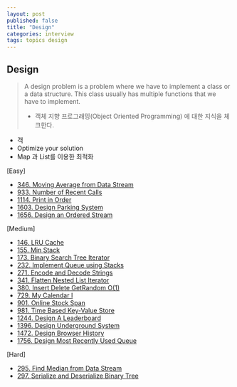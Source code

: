 ```yaml
---
layout: post
published: false
title: "Design"
categories: interview
tags: topics design
---
```


## Design

> A design problem is a problem where we have to implement a class or a data structure. This class usually has multiple functions that we have to implement. 
> - 객체 지향 프로그래밍(Object Oriented Programming) 에 대한 지식을 체크한다.

- 객
- Optimize your solution
- Map 과 List를 이용한 최적화

[Easy]
- [346. Moving Average from Data Stream](/interview/2023/06/30/rotting-oranges/)
- [933. Number of Recent Calls](/interview/2023/05/26/number-of-recent-calls/)
- [1114. Print in Order](/interview/2023/05/21/print-in-order/)
- [1603. Design Parking System](/interview/2023/06/01/design-parking-system/)
- [1656. Design an Ordered Stream](/interview/2023/05/21/design-an-ordered-stream/)

[Medium]
- [146. LRU Cache](/interview/2023/04/26/lru-cache/)
- [155. Min Stack](/interview/2023/04/07/min-stack/)
- [173. Binary Search Tree Iterator](/interview/2023/04/16/binary-search-tree-iterator/)
- [232. Implement Queue using Stacks](/interview/2023/05/21/implement-queue-using-stacks/)
- [271. Encode and Decode Strings](/interview/2023/05/21/encode-and-decode-strings/)
- [341. Flatten Nested List Iterator](/interview/2023/05/21/flatten-nested-list-iterator/)
- [380. Insert Delete GetRandom O(1)](/interview/2023/04/20/insert-delete-getrandom-o1/)
- [729. My Calendar I](/interview/2023/04/30/my-calendar-i/)
- [901. Online Stock Span](/interview/2023/05/23/online-stock-span/)
- [981. Time Based Key-Value Store](/interview/2023/05/21/time-based-key-value-store/)
- [1244. Design A Leaderboard](/interview/2023/05/21/design-a-leaderboard/)
- [1396. Design Underground System](/interview/2023/04/18/design-underground-system/)
- [1472. Design Browser History](/interview/2023/05/21/design-browser-history/)
- [1756. Design Most Recently Used Queue](/interview/2023/05/01/design-most-recently-used-queue/)

[Hard]
- [295. Find Median from Data Stream](/interview/2023/05/21/find-median-from-data-stream/)
- [297. Serialize and Deserialize Binary Tree](/interview/2023/05/21/serialize-and-deserialize-binary-tree/)